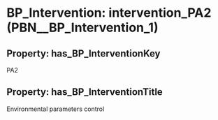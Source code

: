 # BP_Intervention: __intervention_PA2__ (PBN__BP_Intervention_1)

## Property: has_BP_InterventionKey

PA2

## Property: has_BP_InterventionTitle

Environmental parameters control


